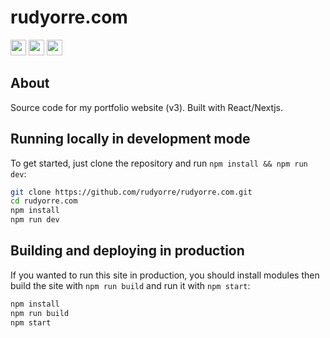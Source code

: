 # rudyorre.com
<p float="left">
  <img src="https://img.shields.io/badge/javascript-%23323330.svg?style=for-the-badge&logo=javascript&logoColor=%23F7DF1E" height="25"/>
  <img src="https://img.shields.io/badge/React-20232A?style=for-the-badge&logo=react&logoColor=61DAFB" height="25" /> 
  <img src="https://img.shields.io/badge/Next-black?style=for-the-badge&logo=next.js&logoColor=white" height="25" />
</p>

## About

Source code for my portfolio website (v3). Built with React/Nextjs.

## Running locally in development mode

To get started, just clone the repository and run `npm install && npm run dev`:

```bash
git clone https://github.com/rudyorre/rudyorre.com.git
cd rudyorre.com
npm install
npm run dev
```

## Building and deploying in production

If you wanted to run this site in production, you should install modules then build the site with `npm run build` and run it with `npm start`:

```bash
npm install
npm run build
npm start
```
